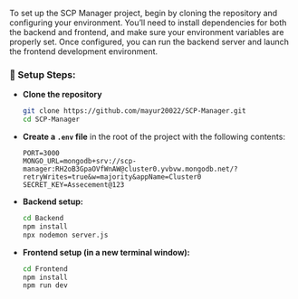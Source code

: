 To set up the SCP Manager project, begin by cloning the repository and configuring your environment. You’ll need to install dependencies for both the backend and frontend, and make sure your environment variables are properly set. Once configured, you can run the backend server and launch the frontend development environment.

### 🔧 Setup Steps:

- **Clone the repository**
  ```bash
  git clone https://github.com/mayur20022/SCP-Manager.git
  cd SCP-Manager
  ```

- **Create a `.env` file** in the root of the project with the following contents:
  ```
  PORT=3000
  MONGO_URL=mongodb+srv://scp-manager:RH2oB3GpaOVfWnAW@cluster0.yvbvw.mongodb.net/?retryWrites=true&w=majority&appName=Cluster0
  SECRET_KEY=Assecement@123
  ```

- **Backend setup:**
  ```bash
  cd Backend
  npm install
  npx nodemon server.js
  ```

- **Frontend setup (in a new terminal window):**
  ```bash
  cd Frontend
  npm install
  npm run dev
  ```
